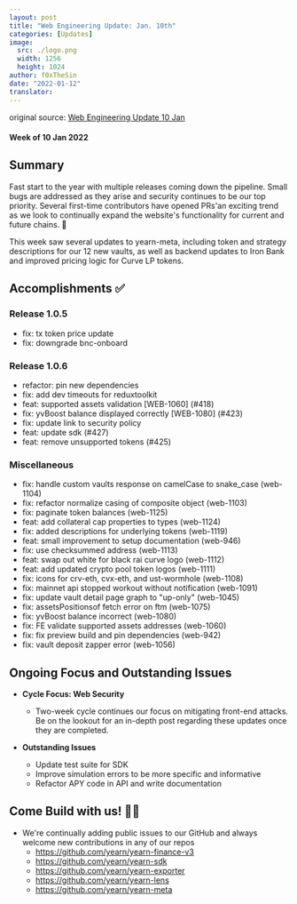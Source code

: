 ```yaml
---
layout: post
title: "Web Engineering Update: Jan. 10th"
categories: [Updates]
image:
  src: ./logo.png
  width: 1256
  height: 1024
author: f0xTheSin
date: "2022-01-12"
translator:
---
```


original source: [Web Engineering Update 10 Jan](https://yearnweb.substack.com/p/yearn-web-engineering-update)

#### Week of 10 Jan 2022

## **Summary**

Fast start to the year with multiple releases coming down the pipeline. Small bugs are addressed as they arise and security continues to be our top priority. Several first-time contributors have opened PRs'an exciting trend as we look to continually expand the website's functionality for current and future chains. 🚀

This week saw several updates to yearn-meta, including token and strategy descriptions for our 12 new vaults, as well as backend updates to Iron Bank and improved pricing logic for Curve LP tokens.

## **Accomplishments ✅**

### **Release 1.0.5**
- fix: tx token price update
- fix: downgrade bnc-onboard

### **Release 1.0.6**
- refactor: pin new dependencies
- fix: add dev timeouts for reduxtoolkit
- feat: supported assets validation \[WEB-1060\] (#418)
- fix: yvBoost balance displayed correctly \[WEB-1080\] (#423)
- fix: update link to security policy
- feat: update sdk (#427)
- feat: remove unsupported tokens (#425)

### **Miscellaneous**
- fix: handle custom vaults response on camelCase to snake_case (web-1104)
- fix: refactor normalize casing of composite object (web-1103)
- fix: paginate token balances (web-1125)
- feat: add collateral cap properties to types (web-1124)
- fix: added descriptions for underlying tokens (web-1119)
- feat: small improvement to setup documentation (web-946)
- fix: use checksummed address (web-1113)
- feat: swap out white for black rai curve logo (web-1112)
- feat: add updated crypto pool token logos (web-1111)
- fix: icons for crv-eth, cvx-eth, and ust-wormhole (web-1108)
- fix: mainnet api stopped workout without notification (web-1091)
- fix: update vault detail page graph to "up-only" (web-1045)
- fix: assetsPositionsof fetch error on ftm (web-1075)
- fix: yvBoost balance incorrect (web-1080)
- fix: FE validate supported assets addresses (web-1060)
- fix: fix preview build and pin dependencies (web-942)
- fix: vault deposit zapper error (web-1056)

## **Ongoing Focus and Outstanding Issues**

- **Cycle Focus: Web Security**
  - Two-week cycle continues our focus on mitigating front-end attacks. Be on the lookout for an in-depth post regarding these updates once they are completed.

- **Outstanding Issues**
  - Update test suite for SDK
  - Improve simulation errors to be more specific and informative
  - Refactor APY code in API and write documentation

## **Come Build with us! :man_mechanic:**

- We're continually adding public issues to our GitHub and always welcome new contributions in any of our repos
  - https://github.com/yearn/yearn-finance-v3
  - https://github.com/yearn/yearn-sdk
  - https://github.com/yearn/yearn-exporter
  - https://github.com/yearn/yearn-lens
  - https://github.com/yearn/yearn-meta
